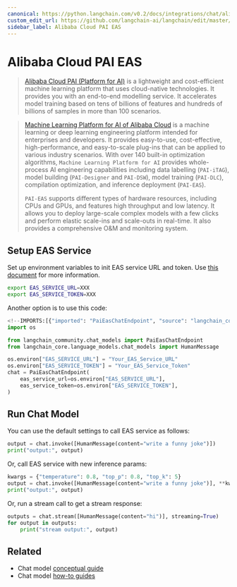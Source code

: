 ```yaml
---
canonical: https://python.langchain.com/v0.2/docs/integrations/chat/alibaba_cloud_pai_eas/
custom_edit_url: https://github.com/langchain-ai/langchain/edit/master/docs/docs/integrations/chat/alibaba_cloud_pai_eas.ipynb
sidebar_label: Alibaba Cloud PAI EAS
---
```


# Alibaba Cloud PAI EAS

>[Alibaba Cloud PAI (Platform for AI)](https://www.alibabacloud.com/help/en/pai/?spm=a2c63.p38356.0.0.c26a426ckrxUwZ) is a lightweight and cost-efficient machine learning platform that uses cloud-native technologies. It provides you with an end-to-end modelling service. It accelerates model training based on tens of billions of features and hundreds of billions of samples in more than 100 scenarios.

>[Machine Learning Platform for AI of Alibaba Cloud](https://www.alibabacloud.com/help/en/machine-learning-platform-for-ai/latest/what-is-machine-learning-pai) is a machine learning or deep learning engineering platform intended for enterprises and developers. It provides easy-to-use, cost-effective, high-performance, and easy-to-scale plug-ins that can be applied to various industry scenarios. With over 140 built-in optimization algorithms, `Machine Learning Platform for AI` provides whole-process AI engineering capabilities including data labelling (`PAI-iTAG`), model building (`PAI-Designer` and `PAI-DSW`), model training (`PAI-DLC`), compilation optimization, and inference deployment (`PAI-EAS`).
>
>`PAI-EAS` supports different types of hardware resources, including CPUs and GPUs, and features high throughput and low latency. It allows you to deploy large-scale complex models with a few clicks and perform elastic scale-ins and scale-outs in real-time. It also provides a comprehensive O&M and monitoring system.

## Setup EAS Service

Set up environment variables to init EAS service URL and token.
Use [this document](https://www.alibabacloud.com/help/en/pai/user-guide/service-deployment/) for more information.

```bash
export EAS_SERVICE_URL=XXX
export EAS_SERVICE_TOKEN=XXX
```
Another option is to use this code:


```python
<!--IMPORTS:[{"imported": "PaiEasChatEndpoint", "source": "langchain_community.chat_models", "docs": "https://api.python.langchain.com/en/latest/chat_models/langchain_community.chat_models.pai_eas_endpoint.PaiEasChatEndpoint.html", "title": "Alibaba Cloud PAI EAS"}, {"imported": "HumanMessage", "source": "langchain_core.language_models.chat_models", "docs": "https://api.python.langchain.com/en/latest/messages/langchain_core.messages.human.HumanMessage.html", "title": "Alibaba Cloud PAI EAS"}]-->
import os

from langchain_community.chat_models import PaiEasChatEndpoint
from langchain_core.language_models.chat_models import HumanMessage

os.environ["EAS_SERVICE_URL"] = "Your_EAS_Service_URL"
os.environ["EAS_SERVICE_TOKEN"] = "Your_EAS_Service_Token"
chat = PaiEasChatEndpoint(
    eas_service_url=os.environ["EAS_SERVICE_URL"],
    eas_service_token=os.environ["EAS_SERVICE_TOKEN"],
)
```

## Run Chat Model

You can use the default settings to call EAS service as follows:


```python
output = chat.invoke([HumanMessage(content="write a funny joke")])
print("output:", output)
```

Or, call EAS service with new inference params:


```python
kwargs = {"temperature": 0.8, "top_p": 0.8, "top_k": 5}
output = chat.invoke([HumanMessage(content="write a funny joke")], **kwargs)
print("output:", output)
```

Or, run a stream call to get a stream response:


```python
outputs = chat.stream([HumanMessage(content="hi")], streaming=True)
for output in outputs:
    print("stream output:", output)
```


## Related

- Chat model [conceptual guide](/docs/concepts/#chat-models)
- Chat model [how-to guides](/docs/how_to/#chat-models)